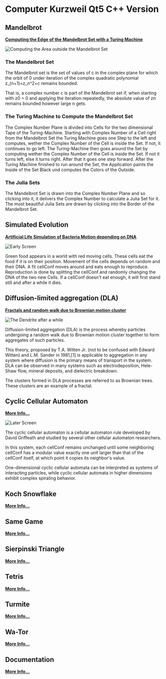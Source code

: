 # Computer Kurzweil Qt5 C++ Version

## Mandelbrot

**[Computing the Edge of the Mandelbrot Set with a Turing Machine](mandelbrot/README.md)**

![Computing the Area outside the Mandelbrot Set](mandelbrot/src/main/resources/img/screen03.png)

### The Mandelbrot Set

The Mandelbrot set is the set of values of c in the complex plane for which the orbit of 0 
under iteration of the complex quadratic polynomial z_(n+1)=z_n^2+c remains bounded.

That is, a complex number c is part of the Mandelbrot set if, when starting with z0 = 0 
and applying the iteration repeatedly, the absolute value of zn remains bounded 
however large n gets. 

### The Turing Machine to Compute the Mandelbrot Set
The Complex Number Plane is divided into Cells for the two dimensional Tape of the Turing-Machine.
Starting with Complex Number of a Cell right from the Mandelbrot Set the Turing Machine goes one Step to the left and computes, wether the Complex Number of the Cell is inside the Set. If not, it continues to go left.
The Turing-Machine then goes around the Set by computing wether the Complex Number of the Cell is inside the Set. If not it turns left, else it turns right. After that it goes one step forward.
After the Turing Machine finished to run around the Set, the Application paints the Inside of the Set Black und computes the Colors of the Outside.

### The Julia Sets
The Mandelbrot Set is drawn into the Complex Number Plane and so clicking into it, it delivers the Complex Number to calculate a Julia Set for it.
The most beautiful Julia Sets are drawn by clicking into the Border of the Mandelbrot Set.


## Simulated Evolution

**[Artificial Life Simulation of Bacteria Motion depending on DNA](simulated-evolution/README.md)**

![Early Screen](simulated-evolution/src/main/resources/img/screen1.png)

Green food appears in a world with red moving cells. These cells eat the food if it is on their position.
Movement of the cells depends on random and their DNA. A fit cellConf moves around and eats enough to reproduce.
Reproduction is done by splitting the cellConf and randomly changing the DNA of the two new Cells.
If a cellConf doesn't eat enough, it will first stand still and after a while it dies.


## Diffusion-limited aggregation (DLA) 

**[Fractals and random walk due to Brownian motion cluster](diffusion-limited-aggregation/README.md)**

![The Dendrite after a while](diffusion-limited-aggregation/src/main/resources/img/screen2.png)

Diffusion-limited aggregation (DLA) is the process whereby particles undergoing a random walk due to Brownian motion cluster together to form aggregates of such particles.

This theory, proposed by T.A. Witten Jr. (not to be confused with Edward Witten) and L.M. Sander in 1981,[1] is applicable to aggregation
in any system where diffusion is the primary means of transport in the system. DLA can be observed in many systems such as electrodeposition,
Hele-Shaw flow, mineral deposits, and dielectric breakdown.

The clusters formed in DLA processes are referred to as Brownian trees. These clusters are an example of a fractal.



## Cyclic Cellular Automaton

**[More Info...](cyclic-cellular-automaton/README.md)**

![Later Screen](cyclic-cellular-automaton/src/main/resources/img/screen2.png)

The cyclic cellular automaton is a cellular automaton rule developed by David Griffeath and studied by several other cellular automaton researchers.

In this system, each cellConf remains unchanged until some neighboring cellConf has a modular value exactly one unit larger than that of the cellConf itself, at which point it copies its neighbor's value.

One-dimensional cyclic cellular automata can be interpreted as systems of interacting particles, while cyclic cellular automata in higher dimensions exhibit complex spiraling behavior.

## Koch Snowflake
**[More Info...](koch-snowflake/README.md)**

## Same Game
**[More Info...](samegame/README.md)**

## Sierpinski Triangle
**[More Info...](sierpinski-triangle/README.md)**

## Tetris
**[More Info...](tetris/README.md)**

## Turmite
**[More Info...](turmite/README.md)**

## Wa-Tor
**[More Info...](wator/README.md)**

## Documentation
**[More Info...](docs/README.md)**

